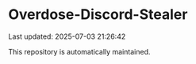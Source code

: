 # Overdose-Discord-Stealer

Last updated: 2025-07-03 21:26:42

This repository is automatically maintained.
